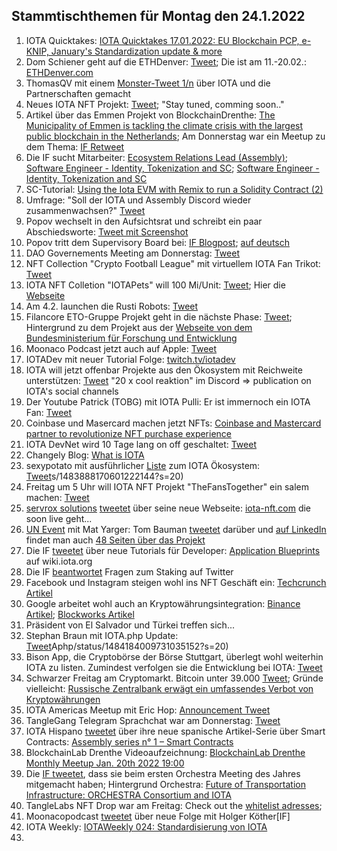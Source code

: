## Stammtischthemen für Montag den 24.1.2022

1. IOTA Quicktakes: [IOTA Quicktakes 17.01.2022: EU Blockchain PCP, e-KNIP, January's Standardization update & more](https://www.youtube.com/watch?v=LYi4P5LmY-c)
2. Dom Schiener geht auf die ETHDenver: [Tweet](https://twitter.com/DomSchiener/status/1483177914816507908?s=20); Die ist am 11.-20.02.: [ETHDenver.com](https://www.ethdenver.com/)
3. ThomasQV mit einem [Monster-Tweet 1/n](https://twitter.com/TVstedal/status/1483324919219904513?s=20) über IOTA und die Partnerschaften gemacht
4. Neues IOTA NFT Projekt: [Tweet](https://twitter.com/the48px/status/1483144542673158152?s=20); "Stay tuned, comming soon.." 
5. Artikel über das Emmen Projekt von BlockchainDrenthe: [The Municipality of Emmen is tackling the climate crisis with the largest public blockchain in the Netherlands](https://www-nodenieuws-nl.translate.goog/de-gemeente-emmen-gaat-met-de-grootste-publieke-blockchain-van-nederland-de-klimaatcrisis-te-lijf/?_x_tr_sl=nl&_x_tr_tl=en&_x_tr_hl=de&_x_tr_pto=wapp); Am Donnerstag war ein Meetup zu dem Thema: [IF Retweet](https://twitter.com/iota/status/1484108167386705924?s=20)
6. Die IF sucht Mitarbeiter: [Ecosystem Relations Lead (Assembly)](https://iota.bamboohr.com/jobs/view.php?id=183&source=other); [Software Engineer - Identity, Tokenization and SC](https://iota.bamboohr.com/jobs/view.php?id=185); [Software Engineer - Identity, Tokenization and SC](https://iota.bamboohr.com/jobs/view.php?id=186)
7. SC-Tutorial: [Using the Iota EVM with Remix to run a Solidity Contract (2)](https://buidlassembly.com/iota_evm_remix_solidity_2.html)
8. Umfrage: "Soll der IOTA und Assembly Discord wieder zusammenwachsen?" [Tweet](https://twitter.com/DomSchiener/status/1483406715718709250?s=20) 
9. Popov wechselt in den Aufsichtsrat und schreibt ein paar Abschiedsworte: [Tweet mit Screenshot](https://twitter.com/Vrom14286662/status/1483464690864992262?s=20)
10. Popov tritt dem Supervisory Board bei: [IF Blogpost](https://blog.iota.org/serguei-popov-joins-the-iota-supervisory-board/); [auf deutsch](https://iota-kurs.de/serguei-popov-tritt-dem-aufsichtsrat-der-iota-foundation-bei/)
11. DAO Governements Meeting am Donnerstag: [Tweet](https://twitter.com/gregmart/status/1483692293345271808?s=20)
12. NFT Collection "Crypto Football League" mit virtuellem IOTA Fan Trikot: [Tweet](https://twitter.com/DLeagueNFTeams/status/1483653190570569731?s=20)
13. IOTA NFT Colletion "IOTAPets" will 100 Mi/Unit: [Tweet](https://twitter.com/iotapets/status/1483551606813728772?s=20); Hier die [Webseite](https://iotapets.com/)
14. Am 4.2. launchen die Rusti Robots: [Tweet](https://twitter.com/RustyRobotCC/status/1483478029800194054?s=20)
15. Filancore ETO-Gruppe Projekt geht in die nächste Phase: [Tweet](https://twitter.com/FilancoreGmbH/status/1483787679414337543?s=20); Hintergrund zu dem Projekt aus der [Webseite von dem Bundesministerium für Forschung und Entwicklung](https://www.forschung-it-sicherheit-kommunikationssysteme.de/projekte/trade)
16. Moonaco Podcast jetzt auch auf Apple: [Tweet](https://twitter.com/Moonaco5/status/1483647481451843584?s=20)
17. IOTADev mit neuer Tutorial Folge: [twitch.tv/iotadev](https://www.twitch.tv/iotadev)
18. IOTA will jetzt offenbar Projekte aus den Ökosystem mit Reichweite unterstützen: [Tweet](https://twitter.com/iota/status/1483801756438085639?s=20) "20 x cool reaktion" im Discord => publication on IOTA's social channels
19. Der Youtube Patrick (TOBG) mit IOTA Pulli: Er ist immernoch ein IOTA Fan: [Tweet](https://twitter.com/Vrom14286662/status/1483800586956984325?s=20)
20. Coinbase und Masercard machen jetzt NFTs: [Coinbase and Mastercard partner to revolutionize NFT purchase experience](https://blog.coinbase.com/coinbase-and-mastercard-partner-to-revolutionize-nft-purchase-experience-8e486a392c55)
21. IOTA DevNet wird 10 Tage lang on off geschaltet: [Tweet](https://twitter.com/iota/status/1483831794256461826?s=20)
22. Changely Blog: [What is IOTA](https://changelly.com/blog/what-is-iota-miota-about/?utm_source=dlvr.it&utm_medium=twitter)
23. sexypotato mit ausführlicher [Liste](https://docs.google.com/spreadsheets/d/16xbRbo5lF9fUSY5kaB38lN-5lB7vlaiKhHGMSitqW8A/edit#gid=0) zum IOTA Ökosystem: [Tweet](https://twitter.com/sexypotato_P/statu)s/1483888170601222144?s=20)
24. Freitag um 5 Uhr will IOTA NFT Projekt "TheFansTogether" ein salem machen: [Tweet](https://twitter.com/TheFansTogether/status/1483920484395892738?s=20)
25. [servrox solutions](https://twitter.com/servrox) [tweetet](https://twitter.com/servrox/status/1484065446789795841?s=20) über seine neue Webseite: [iota-nft.com](https://iota-nft.com/) die soon live geht...
26. [UN Event](https://twitter.com/iota/status/1481657598046789636?s=20) mit Mat Yarger: Tom Bauman [tweetet](https://twitter.com/TomTC4TC/status/1483896185698062339?s=20) darüber und [auf LinkedIn](https://www.linkedin.com/feed/update/urn:li:share:6889661810459348992) findet man auch [48 Seiten über das Projekt](http://www.socialalphafoundation.org/wp-content/uploads/2022/01/saf-blockchain-report-final-2022.pdf)
27. Die IF [tweetet](https://twitter.com/iota/status/1484118639406166017?s=20) über neue Tutorials für Developer: [Application Blueprints](https://wiki.iota.org/blueprints/introduction) auf wiki.iota.org
28. Die IF [beantwortet](https://twitter.com/iota/status/1484161786127560706?s=20) Fragen zum Staking auf Twitter
29. Facebook und Instagram steigen wohl ins NFT Geschäft ein: [Techcrunch Artikel](https://techcrunch.com/2022/01/20/facebook-and-instagram-may-help-you-create-and-sell-nfts/?guce_referrer=aHR0cHM6Ly93d3cuZ29vZ2xlLmNvbS8&guce_referrer_sig=AQAAAI8SQxNJOfNYCDG8oZwyA__nrcN_4N2ij220M5Edp0d_KiqJprV4wXHtDob_QVZjhj9_-kJMxpse1cBq5T7lZLcNkd3Ox2SPj6H1KWlZz5a9lulOS2_zNPww2G1PbubfSTTskmWrGmuKOSBHakc794UbLe7nZ8qSDyGTnWsDskvu&guccounter=2)
30. Google arbeitet wohl auch an Kryptowährungsintegration: [Binance Artikel](https://www.binance.com/en/news/top/6791335?ref=AZTKZ9XS&utm_source=BinanceTwitter&utm_medium=GlobalSocial&utm_campaign=GlobalSocial); [Blockworks Artikel](https://blockworks.co/google-creates-blockchain-unit-hires-new-founding-leader/)
31. Präsident von El Salvador und Türkei treffen sich...
32. Stephan Braun mit IOTA.php Update: [Tweet](https://twitter.com/IOT)Aphp/status/1484184009731035152?s=20)
33. Bison App, die Cryptobörse der Börse Stuttgart, überlegt wohl weiterhin IOTA zu listen. Zumindest verfolgen sie die Entwicklung bei IOTA: [Tweet](https://twitter.com/bisonapp/status/1484187399303221253?s=20)
34. Schwarzer Freitag am Cryptomarkt. Bitcoin unter $39.000$ [Tweet](https://twitter.com/Vrom14286662/status/1484368775067561990?s=20); Gründe vielleicht: [Russische Zentralbank erwägt ein umfassendes Verbot von Kryptowährungen](https://www.handelsblatt.com/finanzen/geldpolitik/bitcoin-und-co-russische-zentralbank-erwaegt-ein-umfassendes-verbot-von-kryptowaehrungen/27994174.html?ticket=ST-2562933-B3gy4o4d60Gph4ga4JUU-ap3)
35. IOTA Americas Meetup mit Eric Hop: [Announcement Tweet](https://twitter.com/gregmart/status/1484280406656442368?s=20)
36. TangleGang Telegram Sprachchat war am Donnerstag: [Tweet](https://twitter.com/GangTangleTalk/status/1484211476952985607?s=20)
37. IOTA Hispano [tweetet](https://twitter.com/IotaHispano/status/1484174710648688642?s=20) über ihre neue spanische Artikel-Serie über Smart Contracts: [Assembly series n° 1 – Smart Contracts](https://iotahispano.com/assembly-series-n-1-smart-contracts/)
38. BlockchainLab Drenthe Videoaufzeichnung: [BlockchainLab Drenthe Monthly Meetup Jan. 20th 2022 19:00](https://www.youtube.com/watch?v=OIFxB4ouJ1o)
39. Die [IF tweetet](https://twitter.com/iota/status/1484433778567258115?s=20), dass sie beim ersten Orchestra Meeting des Jahres mitgemacht haben; Hintergrund Orchestra: [Future of Transportation Infrastructure: ORCHESTRA Consortium and IOTA](https://blog.iota.org/orchestra-consortium-and-iota/)
40. TangleLabs NFT Drop war am Freitag: Check out the [whitelist adresses](https://nft.tanglelabs.io/whitelist); 
41. Moonacopodcast [tweetet](https://twitter.com/Moonaco5/status/1484513911860781057?s=20) über neue Folge mit Holger Köther[IF]
42. IOTA Weekly: [IOTAWeekly 024: Standardisierung von IOTA](https://www.youtube.com/watch?app=desktop&v=7fEtZEYSS0g)
43. 


